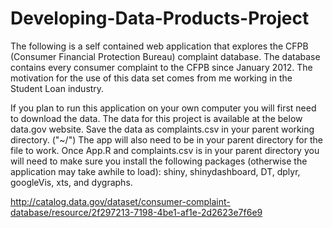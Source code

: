 # Developing-Data-Products-Project
The following is a self contained web application that explores the CFPB (Consumer Financial Protection Bureau) complaint database. The database contains every consumer complaint to the CFPB since January 2012. The motivation for the use of this data set comes from me working in the Student Loan industry. 

If you plan to run this application on your own computer you will first need to download the data. The data for this project is available at the below data.gov website. Save the data as complaints.csv in your parent working directory. ("~/") The app will also need to be in your parent directory for the file to work. Once App.R and complaints.csv is in your parent directory you will need to make sure you install the following packages (otherwise the application may take awhile to load): shiny, shinydashboard, DT, dplyr, googleVis, xts, and dygraphs. 

<http://catalog.data.gov/dataset/consumer-complaint-database/resource/2f297213-7198-4be1-af1e-2d2623e7f6e9>

